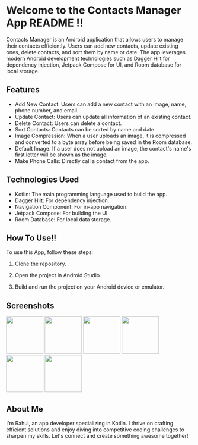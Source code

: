 # Welcome to the Contacts Manager App README !!

Contacts Manager is an Android application that allows users to manage their contacts efficiently. Users can add new contacts, update existing ones, delete contacts, and sort them by name or date. The app leverages modern Android development technologies such as Dagger Hilt for dependency injection, Jetpack Compose for UI, and Room database for local storage.


## Features

- Add New Contact: Users can add a new contact with an image, name, phone number, and email.
- Update Contact: Users can update all information of an existing contact.
- Delete Contact: Users can delete a contact.
- Sort Contacts: Contacts can be sorted by name and date.
- Image Compression: When a user uploads an image, it is compressed and converted to a byte array before being saved in the Room database.
- Default Image: If a user does not upload an image, the contact's name's first letter will be shown as the image.
- Make Phone Calls: Directly call a contact from the app.


## Technologies Used
- Kotlin: The main programming language used to build the app.
- Dagger Hilt: For dependency injection.
- Navigation Component: For in-app navigation.
- Jetpack Compose: For building the UI.
- Room Database: For local data storage.
## How To Use!!

To use this App, follow these steps:

1. Clone the repository.

2. Open the project in Android Studio.

3. Build and run the project on your Android device or emulator.


## Screenshots
<img src = "images/https://github.com/RahulMavaliya/Contacts-Manager/blob/master/images/Screenshot_2024-07-08-14-52-18-16_a0555f96bcc3cd4db7be0555e8676ae1.jpg" width = "100">
<img src = "images/https://github.com/RahulMavaliya/Contacts-Manager/blob/master/images/Screenshot_2024-07-08-14-52-45-36_da8e1b33c587c7c6dfcf439d19f6f0d3.jpg" width = "100">
<img src = "images/https://github.com/RahulMavaliya/Contacts-Manager/blob/master/images/Screenshot_2024-07-08-14-55-13-47_a0555f96bcc3cd4db7be0555e8676ae1.jpg" width = "100">
<img src = "images/https://github.com/RahulMavaliya/Contacts-Manager/blob/master/images/Screenshot_2024-07-08-14-55-18-19_a0555f96bcc3cd4db7be0555e8676ae1.jpg" width = "100">
<img src = "images/https://github.com/RahulMavaliya/Contacts-Manager/blob/master/images/Screenshot_2024-07-08-14-55-33-08_a0555f96bcc3cd4db7be0555e8676ae1.jpg" width = "100">
<img src = "images/https://github.com/RahulMavaliya/Contacts-Manager/blob/master/images/Screenshot_2024-07-08-14-55-51-46_54063fc6848ac98a54ce5f2a63661433.jpg" width = "100">


## About Me
I'm Rahul, an app developer specializing in Kotlin. I thrive on crafting efficient solutions and enjoy diving into competitive coding challenges to sharpen my skills. Let's connect and create something awesome together!
